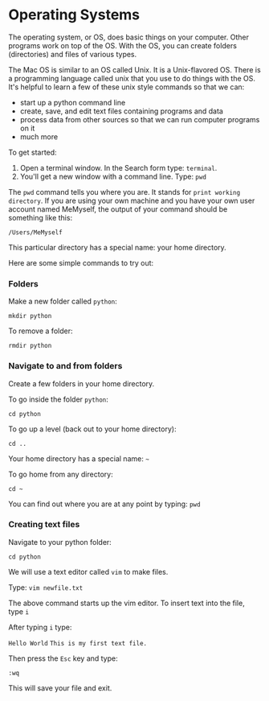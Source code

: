 # Operating Systems

The operating system, or OS, does basic things on your computer. Other programs work on top of the OS. With the OS, you can create folders (directories) and files of various types. 

The Mac OS is similar to an OS called Unix. It is a Unix-flavored OS. There is a programming language called unix that you use to do things with the OS. It's helpful to learn a few of these unix style commands so that we can: 

- start up a python command line
- create, save, and edit text files containing programs and data
- process data from other sources so that we can run computer programs on it
- much more

To get started: 

1. Open a terminal window. In the Search form type: `terminal`. 
2. You'll get a new window with a command line. Type: `pwd` 

The `pwd` command tells you where you are. It stands for `print working directory`. If you are using your own machine and you have your own user account named MeMyself, the output of your command should be something like this: 

`/Users/MeMyself`

This particular directory has a special name: your home directory. 

Here are some simple commands to try out: 

### Folders
Make a new folder called `python`: 

`mkdir python`

To remove a folder: 

`rmdir python`

### Navigate to and from folders

Create a few folders in your home directory. 

To go inside the folder `python`:

`cd python`

To go up a level (back out to your home directory):

`cd ..`

Your home directory has a special name: `~`

To go home from any directory: 

`cd ~`

You can find out where you are at any point by typing: `pwd`

### Creating text files

Navigate to your python folder: 

`cd python`

We will use a text editor called `vim` to make files. 

Type: `vim newfile.txt`

The above command starts up the vim editor. To insert text into the file, type `i`

After typing `i` type: 

`Hello World`
`This is my first text file.`

Then press the `Esc` key and type: 

`:wq`

This will save your file and exit. 







